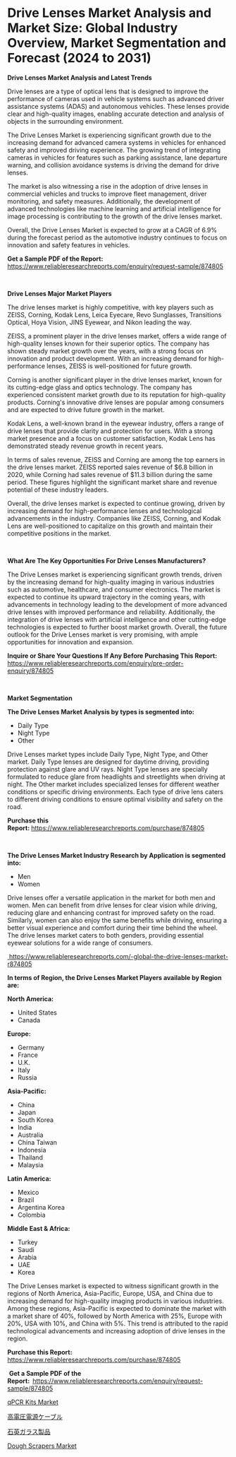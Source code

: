 <p><h1>Drive Lenses Market Analysis and Market Size: Global Industry Overview, Market Segmentation and Forecast (2024 to 2031)</h1></p><p><strong>Drive Lenses Market Analysis and Latest Trends</strong></p>
<p><p>Drive lenses are a type of optical lens that is designed to improve the performance of cameras used in vehicle systems such as advanced driver assistance systems (ADAS) and autonomous vehicles. These lenses provide clear and high-quality images, enabling accurate detection and analysis of objects in the surrounding environment.</p><p>The Drive Lenses Market is experiencing significant growth due to the increasing demand for advanced camera systems in vehicles for enhanced safety and improved driving experience. The growing trend of integrating cameras in vehicles for features such as parking assistance, lane departure warning, and collision avoidance systems is driving the demand for drive lenses.</p><p>The market is also witnessing a rise in the adoption of drive lenses in commercial vehicles and trucks to improve fleet management, driver monitoring, and safety measures. Additionally, the development of advanced technologies like machine learning and artificial intelligence for image processing is contributing to the growth of the drive lenses market.</p><p>Overall, the Drive Lenses Market is expected to grow at a CAGR of 6.9% during the forecast period as the automotive industry continues to focus on innovation and safety features in vehicles.</p></p>
<p><strong>Get a Sample PDF of the Report:&nbsp;</strong> <a href="https://www.reliableresearchreports.com/enquiry/request-sample/874805">https://www.reliableresearchreports.com/enquiry/request-sample/874805</a></p>
<p>&nbsp;</p>
<p><strong>Drive Lenses Major Market Players</strong></p>
<p><p>The drive lenses market is highly competitive, with key players such as ZEISS, Corning, Kodak Lens, Leica Eyecare, Revo Sunglasses, Transitions Optical, Hoya Vision, JINS Eyewear, and Nikon leading the way. </p><p>ZEISS, a prominent player in the drive lenses market, offers a wide range of high-quality lenses known for their superior optics. The company has shown steady market growth over the years, with a strong focus on innovation and product development. With an increasing demand for high-performance lenses, ZEISS is well-positioned for future growth.</p><p>Corning is another significant player in the drive lenses market, known for its cutting-edge glass and optics technology. The company has experienced consistent market growth due to its reputation for high-quality products. Corning's innovative drive lenses are popular among consumers and are expected to drive future growth in the market.</p><p>Kodak Lens, a well-known brand in the eyewear industry, offers a range of drive lenses that provide clarity and protection for users. With a strong market presence and a focus on customer satisfaction, Kodak Lens has demonstrated steady revenue growth in recent years.</p><p>In terms of sales revenue, ZEISS and Corning are among the top earners in the drive lenses market. ZEISS reported sales revenue of $6.8 billion in 2020, while Corning had sales revenue of $11.3 billion during the same period. These figures highlight the significant market share and revenue potential of these industry leaders.</p><p>Overall, the drive lenses market is expected to continue growing, driven by increasing demand for high-performance lenses and technological advancements in the industry. Companies like ZEISS, Corning, and Kodak Lens are well-positioned to capitalize on this growth and maintain their competitive positions in the market.</p></p>
<p>&nbsp;</p>
<p><strong>What Are The Key Opportunities For Drive Lenses Manufacturers?</strong></p>
<p><p>The Drive Lenses market is experiencing significant growth trends, driven by the increasing demand for high-quality imaging in various industries such as automotive, healthcare, and consumer electronics. The market is expected to continue its upward trajectory in the coming years, with advancements in technology leading to the development of more advanced drive lenses with improved performance and reliability. Additionally, the integration of drive lenses with artificial intelligence and other cutting-edge technologies is expected to further boost market growth. Overall, the future outlook for the Drive Lenses market is very promising, with ample opportunities for innovation and expansion.</p></p>
<p><strong>Inquire or Share Your Questions If Any Before Purchasing This Report:</strong> <a href="https://www.reliableresearchreports.com/enquiry/pre-order-enquiry/874805">https://www.reliableresearchreports.com/enquiry/pre-order-enquiry/874805</a></p>
<p>&nbsp;</p>
<p><strong>Market Segmentation</strong></p>
<p><strong>The Drive Lenses Market Analysis by types is segmented into:</strong></p>
<p><ul><li>Daily Type</li><li>Night Type</li><li>Other</li></ul></p>
<p><p>Drive Lenses market types include Daily Type, Night Type, and Other market. Daily Type lenses are designed for daytime driving, providing protection against glare and UV rays. Night Type lenses are specially formulated to reduce glare from headlights and streetlights when driving at night. The Other market includes specialized lenses for different weather conditions or specific driving environments. Each type of drive lens caters to different driving conditions to ensure optimal visibility and safety on the road.</p></p>
<p><strong>Purchase this Report:&nbsp;</strong><a href="https://www.reliableresearchreports.com/purchase/874805">https://www.reliableresearchreports.com/purchase/874805</a></p>
<p>&nbsp;</p>
<p><strong>The Drive Lenses Market Industry Research by Application is segmented into:</strong></p>
<p><ul><li>Men</li><li>Women</li></ul></p>
<p><p>Drive lenses offer a versatile application in the market for both men and women. Men can benefit from drive lenses for clear vision while driving, reducing glare and enhancing contrast for improved safety on the road. Similarly, women can also enjoy the same benefits while driving, ensuring a better visual experience and comfort during their time behind the wheel. The drive lenses market caters to both genders, providing essential eyewear solutions for a wide range of consumers.</p></p>
<p><a href="https://www.reliableresearchreports.com/-global-the-drive-lenses-market-r874805">&nbsp;https://www.reliableresearchreports.com/-global-the-drive-lenses-market-r874805</a></p>
<p><strong>In terms of Region, the Drive Lenses Market Players available by Region are:</strong></p>
<p>
    <p> <strong> North America: </strong>
        <ul>
            <li>United States</li>
            <li>Canada</li>
        </ul>
        </p> 
    <p> <strong> Europe: </strong>
        <ul>
            <li>Germany</li>
            <li>France</li>
            <li>U.K.</li>
            <li>Italy</li>
            <li>Russia</li>
        </ul>
        </p> 
    <p> <strong> Asia-Pacific: </strong>
        <ul>
            <li>China</li>
            <li>Japan</li>
            <li>South Korea</li>
            <li>India</li>
            <li>Australia</li>
            <li>China Taiwan</li>
            <li>Indonesia</li>
            <li>Thailand</li>
            <li>Malaysia</li>
        </ul>
        </p> 
    <p> <strong> Latin America: </strong>
        <ul>
            <li>Mexico</li>
            <li>Brazil</li>
            <li>Argentina Korea</li>
            <li>Colombia</li>
        </ul>
        </p> 
    <p> <strong> Middle East & Africa: </strong>
        <ul>
            <li>Turkey</li>
            <li>Saudi</li>
            <li>Arabia</li>
            <li>UAE</li>
            <li>Korea</li>
        </ul>
    </p>
    </p>
<p><p>The Drive Lenses market is expected to witness significant growth in the regions of North America, Asia-Pacific, Europe, USA, and China due to increasing demand for high-quality imaging products in various industries. Among these regions, Asia-Pacific is expected to dominate the market with a market share of 40%, followed by North America with 25%, Europe with 20%, USA with 10%, and China with 5%. This trend is attributed to the rapid technological advancements and increasing adoption of drive lenses in the region.</p></p>
<p><strong>Purchase this Report: </strong><a href="https://www.reliableresearchreports.com/purchase/874805">https://www.reliableresearchreports.com/purchase/874805</a></p>
<p>&nbsp;<strong>Get a Sample PDF of the Report:&nbsp;&nbsp;</strong><a href="https://www.reliableresearchreports.com/enquiry/request-sample/874805">https://www.reliableresearchreports.com/enquiry/request-sample/874805</a></p>
<p><strong></strong></p>
<p><p><a href="https://www.linkedin.com/pulse/qpcr-kits-market-exploring-share-trends-future-growth-burst-market-hjmpe">qPCR Kits Market</a></p><p><a href="https://github.com/GregorioOKeefe2023/Market-Research-Report-List-1/blob/main/238080084662.md">高電圧電源ケーブル</a></p><p><a href="https://github.com/TatumKoelpin2017/Market-Research-Report-List-1/blob/main/143263284663.md">石英ガラス製品</a></p><p><a href="https://github.com/JennyferFeil2023/Market-Research-Report-List-1/blob/main/dough-scrapers-market.md">Dough Scrapers Market</a></p></p>